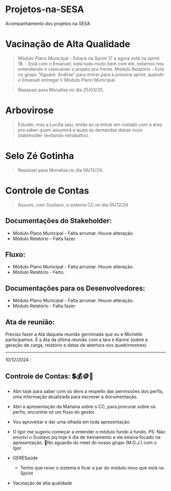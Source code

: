 # Projetos-na-SESA
Acompanhamento dos projetos na SESA

# Vacinação de Alta Qualidade 
 > Módulo Plano Municipal - Estava na Sprint 17 e agora está na sprint 18. - Está com o Emanuel, está tudo muito bem com ele, estamos nos entendendo e colocando o projeto pra frente.
 > Módulo Relatório - Está no grupo "Aguard. Análise" para entrar para a próxima sprint, quando o Emanuel entregar o Modulo Plano Municipal.

> Repassei para Monalisa no dia 25/03/25.

# Arbovirose 
> Estudei, mas a Lucília saiu, então eu ia entrar em contato com a área pra saber quem assumirá e quais as demandas desse novo stakeholder (evitando retrabalho).

# Selo Zé Gotinha 
> Repassei para Monalisa no dia 06/12/24.

# Controle de Contas
> Assumi, com Gustavo, o sistema CC no dia 05/12/24

## Documentações do Stakeholder:
 - Módulo Plano Municipal - Falta arrumar. Houve alteração.
 - Módulo Relatório - Falta fazer.

## Fluxo:
 - Módulo Plano Municipal - Falta arrumar. Houve alteração.
 - Módulo Relatório - Feito.

## Documentações para os Desenvolvedores:
 - Módulo Plano Municipal - Falta arrumar. Houve alteração.
 - Módulo Relatório - Falta fazer.

## Ata de reunião:
Preciso fazer a Ata daquela reunião germinada que eu e Michelle participamos.
E a Ata da última reunião com a Iara e Karine (sobre a geração de carga, relatório e datas de abertura nos quadrimestres)

------------------------------
10/12/2024 :

## Controle de Contas: 💲💰🪙🫰
- Abri task para saber com os devs a respeito das permissões dos perfis, uma informação atualizada para escrever a documentação.
- Abri a apresentação da Mariana sobre o CC, para procurar sobre os perfis, encontrei só um fluxo do gestor.
- Vou aproveitar e dar uma olhada em toda apresentação.
- O Igor me sugeriu começar a entender o módulo fundo a fundo.
  PS: Não envolvi o Gustavo pq hoje é dia de treinamento e ele estava focado na apresentação.
  🚨No aguardo do meet do nosso grupo (M.G.J.) com o Igor.

- GERESaúde
  - Tenho que rever o sistema e ficar a par do módulo novo que está na Sprint

- Vacinação de alta qualidade

